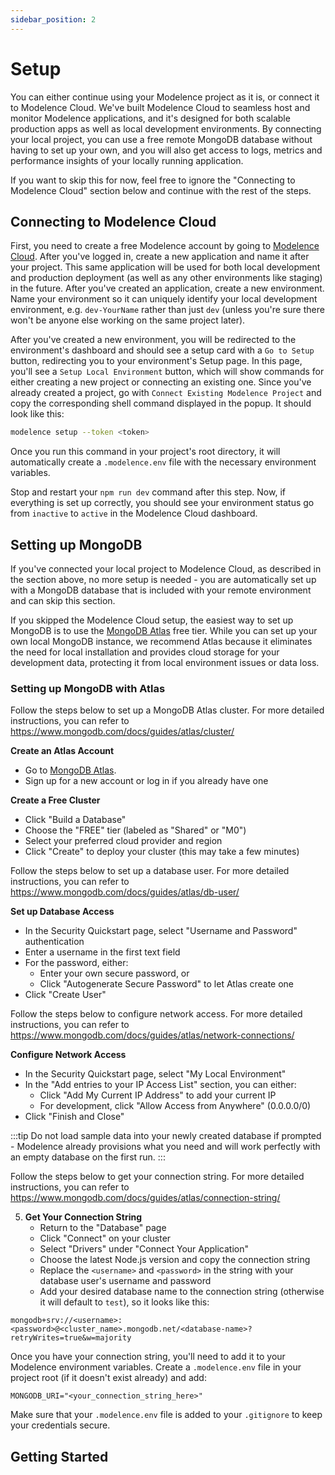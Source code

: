```yaml
---
sidebar_position: 2
---
```


# Setup

You can either continue using your Modelence project as it is, or connect it to Modelence Cloud.
We've built Modelence Cloud to seamless host and monitor Modelence applications, and it's designed for both scalable production apps
as well as local development environments. By connecting your local project, you can use a free remote MongoDB database without having to set up your own, and you will also get access to logs, metrics and performance insights of your locally running application.

If you want to skip this for now, feel free to ignore the "Connecting to Modelence Cloud" section below and continue with the rest of the steps.

## Connecting to Modelence Cloud

First, you need to create a free Modelence account by going to [Modelence Cloud](https://cloud.modelence.com).
After you've logged in, create a new application and name it after your project. This same application will be used for both local development and production deployment (as well as any other environments like staging) in the future.
After you've created an application, create a new environment. Name your environment so it can uniquely identify your local development environment, e.g. `dev-YourName` rather than just `dev` (unless you're sure there won't be anyone else working on the same project later).

After you've created a new environment, you will be redirected to the environment's dashboard and should see a setup card with a `Go to Setup` button, redirecting you to your environment's Setup page. In this page, you'll see a `Setup Local Environment` button, which will show commands for either creating a new project or connecting an existing one. Since you've already created a project, go with `Connect Existing Modelence Project` and copy the corresponding shell command displayed in the popup. It should look like this:

```bash
modelence setup --token <token>
```

Once you run this command in your project's root directory, it will automatically create a `.modelence.env` file with the necessary environment variables.

Stop and restart your `npm run dev` command after this step.
Now, if everything is set up correctly, you should see your environment status go from `inactive` to `active` in the Modelence Cloud dashboard.

## Setting up MongoDB

If you've connected your local project to Modelence Cloud, as described in the section above, no more setup is needed - you are automatically set up with a MongoDB database that is included with your remote environment and can skip this section.

If you skipped the Modelence Cloud setup, the easiest way to set up MongoDB is to use the [MongoDB Atlas](https://www.mongodb.com/atlas) free tier. While you can set up your own local MongoDB instance, we recommend Atlas because it eliminates the need for local installation and provides cloud storage for your development data, protecting it from local environment issues or data loss.

### Setting up MongoDB with Atlas

Follow the steps below to set up a MongoDB Atlas cluster. For more detailed instructions, you can refer to https://www.mongodb.com/docs/guides/atlas/cluster/

**Create an Atlas Account**
  - Go to [MongoDB Atlas](https://www.mongodb.com/atlas).
  - Sign up for a new account or log in if you already have one

**Create a Free Cluster**
  - Click "Build a Database"
  - Choose the "FREE" tier (labeled as "Shared" or "M0")
  - Select your preferred cloud provider and region
  - Click "Create" to deploy your cluster (this may take a few minutes)

Follow the steps below to set up a database user. For more detailed instructions, you can refer to https://www.mongodb.com/docs/guides/atlas/db-user/

**Set up Database Access**
  - In the Security Quickstart page, select "Username and Password" authentication
  - Enter a username in the first text field
  - For the password, either:
    - Enter your own secure password, or
    - Click "Autogenerate Secure Password" to let Atlas create one
  - Click "Create User"

Follow the steps below to configure network access. For more detailed instructions, you can refer to https://www.mongodb.com/docs/guides/atlas/network-connections/

**Configure Network Access**
  - In the Security Quickstart page, select "My Local Environment"
  - In the "Add entries to your IP Access List" section, you can either:
    - Click "Add My Current IP Address" to add your current IP
    - For development, click "Allow Access from Anywhere" (0.0.0.0/0)
  - Click "Finish and Close"

:::tip
Do not load sample data into your newly created database if prompted - Modelence already provisions what you need and will work perfectly with an empty database on the first run.
:::

Follow the steps below to get your connection string. For more detailed instructions, you can refer to https://www.mongodb.com/docs/guides/atlas/connection-string/

5. **Get Your Connection String**
   - Return to the "Database" page
   - Click "Connect" on your cluster
   - Select "Drivers" under "Connect Your Application"
   - Choose the latest Node.js version and copy the connection string
   - Replace the `<username>` and `<password>` in the string with your database user's username and password
   - Add your desired database name to the connection string (otherwise it will default to `test`), so it looks like this:

```
mongodb+srv://<username>:<password>@<cluster_name>.mongodb.net/<database-name>?retryWrites=true&w=majority
```

Once you have your connection string, you'll need to add it to your Modelence environment variables. Create a `.modelence.env` file in your project root (if it doesn't exist already) and add:

```env
MONGODB_URI="<your_connection_string_here>"
```

Make sure that your `.modelence.env` file is added to your `.gitignore` to keep your credentials secure.

## Getting Started
